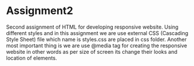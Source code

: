 # Assignment2
Second assignment of HTML for developing responsive website. Using different styles and in this assignment we are use external CSS (Cascading Style Sheet) file which name is styles.css are placed in css folder. Another most important thing is we are use @media tag for creating the responsive website in other words as per size of screen its change their looks and location of elements.

